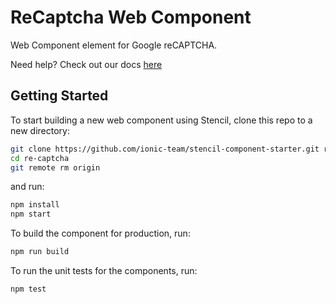 # ReCaptcha Web Component

Web Component element for Google reCAPTCHA.

Need help? Check out our docs [here](src/components/recaptcha/README.md)

## Getting Started

To start building a new web component using Stencil, clone this repo to a new directory:

```bash
git clone https://github.com/ionic-team/stencil-component-starter.git re-captcha
cd re-captcha
git remote rm origin
```

and run:

```bash
npm install
npm start
```

To build the component for production, run:

```bash
npm run build
```

To run the unit tests for the components, run:

```bash
npm test
```
